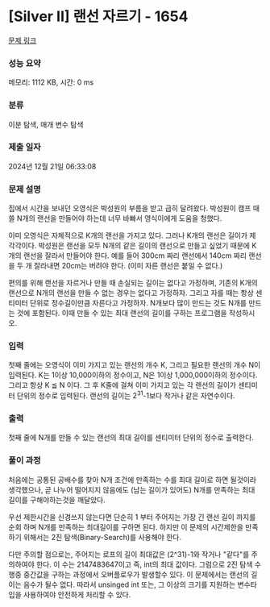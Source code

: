 # [Silver II] 랜선 자르기 - 1654 

[문제 링크](https://www.acmicpc.net/problem/1654) 

### 성능 요약

메모리: 1112 KB, 시간: 0 ms

### 분류

이분 탐색, 매개 변수 탐색

### 제출 일자

2024년 12월 21일 06:33:08

### 문제 설명

<p>집에서 시간을 보내던 오영식은 박성원의 부름을 받고 급히 달려왔다. 박성원이 캠프 때 쓸 N개의 랜선을 만들어야 하는데 너무 바빠서 영식이에게 도움을 청했다.</p>

<p>이미 오영식은 자체적으로 K개의 랜선을 가지고 있다. 그러나 K개의 랜선은 길이가 제각각이다. 박성원은 랜선을 모두 N개의 같은 길이의 랜선으로 만들고 싶었기 때문에 K개의 랜선을 잘라서 만들어야 한다. 예를 들어 300cm 짜리 랜선에서 140cm 짜리 랜선을 두 개 잘라내면 20cm는 버려야 한다. (이미 자른 랜선은 붙일 수 없다.)</p>

<p>편의를 위해 랜선을 자르거나 만들 때 손실되는 길이는 없다고 가정하며, 기존의 K개의 랜선으로 N개의 랜선을 만들 수 없는 경우는 없다고 가정하자. 그리고 자를 때는 항상 센티미터 단위로 정수길이만큼 자른다고 가정하자. N개보다 많이 만드는 것도 N개를 만드는 것에 포함된다. 이때 만들 수 있는 최대 랜선의 길이를 구하는 프로그램을 작성하시오.</p>

### 입력 

 <p>첫째 줄에는 오영식이 이미 가지고 있는 랜선의 개수 K, 그리고 필요한 랜선의 개수 N이 입력된다. K는 1이상 10,000이하의 정수이고, N은 1이상 1,000,000이하의 정수이다. 그리고 항상 K ≦ N 이다. 그 후 K줄에 걸쳐 이미 가지고 있는 각 랜선의 길이가 센티미터 단위의 정수로 입력된다. 랜선의 길이는 2<sup>31</sup>-1보다 작거나 같은 자연수이다.</p>

### 출력 

 <p>첫째 줄에 N개를 만들 수 있는 랜선의 최대 길이를 센티미터 단위의 정수로 출력한다.</p>

### 풀이 과정

처음에는 공통된 공배수를 찾아 N개 조건에 만족하는 수를 최대 길이로 하면 될것이라 생각했으나,
곧 나누어 떨어지지 않음에도 (남는 길이가 있어도) N개를 만족하는 최대 길이를 구해야하는것을 깨달았다.

우선 제한시간을 신경쓰지 않는다면 단순히 1 부터 주어지는 가장 긴 랜선 길이 까지를 순회 하며 N개를 만족하는 최대길이를 구하면 된다.
하지만 이 문제의 시간제한을 만족하기 위해서는 2진 탐색(Binary-Search)를 사용해야 한다.

다만 주의할 점으로는, 주어지는 로프의 길이 최대값은 (2^31)-1와 작거나 "같다"를 주의하여야 한다.
이 수는 2147483647이고 즉, int의 최대 값이다. 그럼으로 2진 탐색 수행중 중간값을 구하는 과정에서 오버플로우가 발생할수 있다.
이 문제에서는 랜선의 길이는 음수가 될수 없다. 따라서 unsinged int 또는, 그 이상의 크기를 지원하는 변수타입을 사용하여야 안전하게 처리할 수 있다.
